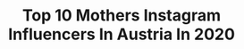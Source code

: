 ---
title: Top 10 Mothers Instagram Influencers In Austria In 2020
description: >-
  Find top mothers Instagram influencers in Austria in 2020. Most popular hashtags: #mothersday #family #friends #familytime.
platform: Instagram
profiles:
  - username: "katharina_momlife"
    fullname: >-
      Katharina
    location: "Austria"
    followers: 7422
    engagement: 1121
    commentsToLikes: 0.083801
    id: ck9wovv796tav0j78svueniw0
    verified: false
    hashtags: "#handgemacht, #babyshower, #stoffe, #sisters"
  - username: "dennyinked_"
    fullname: >-
      Denny🐙
    location: "Austria"
    followers: 209534
    engagement: 433
    commentsToLikes: 0.021129
    id: ck8sxa8zhgo530j78gph6mpct
    verified: false
    hashtags: "#tats, #sense, #pizzapizzapizza, #liketime"
  - username: "sassy_shinade"
    fullname: >-
      Shinade Mc Lean
    location: "Austria"
    followers: 2086
    engagement: 3239
    commentsToLikes: 0.152694
    id: ckaoyk7kxhto10i78f5mehs7k
    verified: false
    hashtags: "#mountainlover, #familylove, #family, #goodvibes"
  - username: "austriasginger"
    fullname: >-
      Ｈａｎｎａ Ｎｉｅｄｒｉｓｔ
    location: "Austria"
    followers: 17158
    engagement: 1324
    commentsToLikes: 0.058859
    id: ck5c862vp8ufb0i11svc3daw5
    verified: false
    hashtags: "#tree, #freckles, #iphone11promax, #stayathome"
  - username: "caroemilie"
    fullname: >-
      Caroline
    location: "Austria"
    followers: 5774
    engagement: 1200
    commentsToLikes: 0.083549
    id: ck9wfk15cp6iq0j78dt1jo1zc
    verified: false
    hashtags: "#happymothersday, #beauty, #beautybloggers, #lacetop"
  - username: "mrs.julsy"
    fullname: >-
      ༶ | J U L I A ☽ DAILY INSPO ༶
    location: "Austria"
    followers: 2122
    engagement: 2126
    commentsToLikes: 0.203809
    id: ckaoseah4r9pl0i784nzljc0f
    verified: false
    hashtags: "#flowers, #notperfect, #canva, #loveit"
  - username: "sabrinanachbaur"
    fullname: >-
      Sabrina
    location: "Austria"
    followers: 13949
    engagement: 942
    commentsToLikes: 0.167787
    id: ck8t3z9f750x80j78x7ti2k32
    verified: false
    hashtags: "#glitzerglitzer, #mood, #beachvibes, #grass"
  - username: "vici_dream"
    fullname: >-
      𝙑𝙞𝙘𝙩𝙤𝙧𝙞𝙖 𝘽𝙞𝙢𝙢𝙚𝙡𝙢𝙖𝙞𝙧 ©
    location: "Austria"
    followers: 3784
    engagement: 2480
    commentsToLikes: 0.094736
    id: ckap7zhh3m6lr0i78avis5k5t
    verified: false
    hashtags: "#happyforthislife, #happygirl, #fin, #happyme"
  - username: "anjelasgallery"
    fullname: >-
      𝓐𝓷𝓳𝓮𝓵𝓪 📸
    location: "Austria"
    followers: 25947
    engagement: 344
    commentsToLikes: 0.119102
    id: ck8t8oedjl4sn0j78im03mvf7
    verified: false
    hashtags: "#giveaway, #sunday, #portreitmood, #homedetails"
  - username: "nicoleschoerkmayr"
    fullname: >-
      FITNESS • MINDSET • LIFESTYLE
    location: "Austria"
    followers: 64670
    engagement: 274
    commentsToLikes: 0.118995
    id: ck0w2jf9foo7l0i19731r1qal
    verified: false
    hashtags: "#teamgymqueen, #loveyou, #goals, #dobermann"
---
